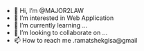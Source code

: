 - 👋 Hi, I’m @MAJOR2LAW
- 👀 I’m interested in Web Application
- 🌱 I’m currently learning ...
- 💞️ I’m looking to collaborate on ...
- 📫 How to reach me .ramatshekgisa@gmail

<!---
MAJOR2LAW/MAJOR2LAW is a ✨ special ✨ repository because its `README.md` (this file) appears on your GitHub profile.
You can click the Preview link to take a look at your changes.
--->
